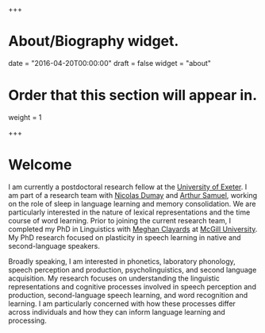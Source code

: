 +++

# About/Biography widget.

date = "2016-04-20T00:00:00" draft = false widget = "about"

# Order that this section will appear in.

weight = 1

+++

# Welcome

I am currently a postdoctoral research fellow at the [University of Exeter](http://psychology.exeter.ac.uk). I am part of a research team with [Nicolas Dumay](http://psychology.exeter.ac.uk/staff/index.php?web_id=Nicolas_Dumay) and [Arthur Samuel](https://www.stonybrook.edu/commcms/psychology/faculty/faculty_profiles/asamuel), working on the role of sleep in language learning and memory consolidation. We are particularly interested in the nature of lexical representations and the time course of word learning. Prior to joining the current research team, I completed my PhD in Linguistics with [Meghan Clayards](http://speechlearning.lab.mcgill.ca) at [McGill University](https://www.mcgill.ca/linguistics/). My PhD research focused on plasticity in speech learning in native and second-language speakers.

Broadly speaking, I am interested in phonetics, laboratory phonology, speech perception and production, psycholinguistics, and second language acquisition. My research focuses on understanding the linguistic representations and cognitive processes involved in speech perception and production, second-language speech learning, and word recognition and learning. I am particularly concerned with how these processes differ across individuals and how they can inform language learning and processing.
